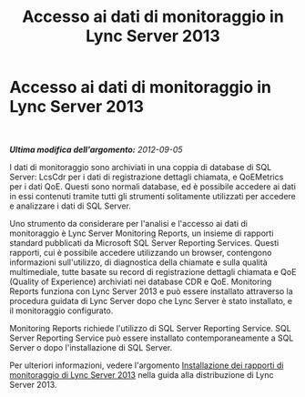 ﻿---
title: Accesso ai dati di monitoraggio in Lync Server 2013
TOCTitle: Accesso ai dati di monitoraggio in Lync Server 2013
ms:assetid: 845385ca-5532-4fa2-91b9-51c6de6fec91
ms:mtpsurl: https://technet.microsoft.com/it-it/library/JJ688116(v=OCS.15)
ms:contentKeyID: 49887638
ms.date: 08/24/2015
mtps_version: v=OCS.15
ms.translationtype: HT
---

# Accesso ai dati di monitoraggio in Lync Server 2013

 

_**Ultima modifica dell'argomento:** 2012-09-05_

I dati di monitoraggio sono archiviati in una coppia di database di SQL Server: LcsCdr per i dati di registrazione dettagli chiamata, e QoEMetrics per i dati QoE. Questi sono normali database, ed è possibile accedere ai dati in essi contenuti tramite tutti gli strumenti solitamente utilizzati per accedere e analizzare i dati di SQL Server.

Uno strumento da considerare per l'analisi e l'accesso ai dati di monitoraggio è Lync Server Monitoring Reports, un insieme di rapporti standard pubblicati da Microsoft SQL Server Reporting Services. Questi rapporti, cui è possibile accedere utilizzando un browser, contengono informazioni sull'utilizzo, di diagnostica della chiamate e sulla qualità multimediale, tutte basate su record di registrazione dettagli chiamata e QoE (Quality of Experience) archiviati nei database CDR e QoE. Monitoring Reports funziona con Lync Server 2013 e può essere installato attraverso la procedura guidata di Lync Server dopo che Lync Server è stato installato, e il monitoraggio configurato.

Monitoring Reports richiede l'utilizzo di SQL Server Reporting Service. SQL Server Reporting Service può essere installato contemporaneamente a SQL Server o dopo l'installazione di SQL Server.

Per ulteriori informazioni, vedere l'argomento [Installazione dei rapporti di monitoraggio di Lync Server 2013](lync-server-2013-installing-lync-server-2013-monitoring-reports.md) nella guida alla distribuzione di Lync Server 2013.

